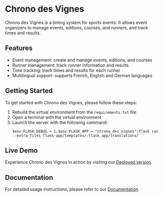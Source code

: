 # Chrono des Vignes
Chrono des Vignes is a timing system for sports events. It allows event organizers to manage events, editions, courses, and runners, and track times and results.

## Features
* Event management: create and manage events, editions, and courses
* Runner management: track runner information and results
* Time tracking: track times and results for each runner
* Multilingual support: supports French, English and German languages

## Getting Started
To get started with Chrono des Vignes, please follow these steps:

1. Rebuild the virtual environment from the `requirements.txt` file
2. Open a terminal with the virtual environment
3. Launch the server with the following command:
    ```shell
    $env:FLASK_DEBUG = 1;$env:FLASK_APP = "chrono_des_vignes";flask run --extra-files flask-app/templates/:flask_app/translations/```

## Live Demo
Experience Chrono des Vignes in action by visiting our [Deployed version](https://chronodesvignes.eu.pythonanywhere.com/).

## Documentation
For detailed usage instructions, please refer to our [Documentation](https://chronodesvignes.eu.pythonanywhere.com/doc).

